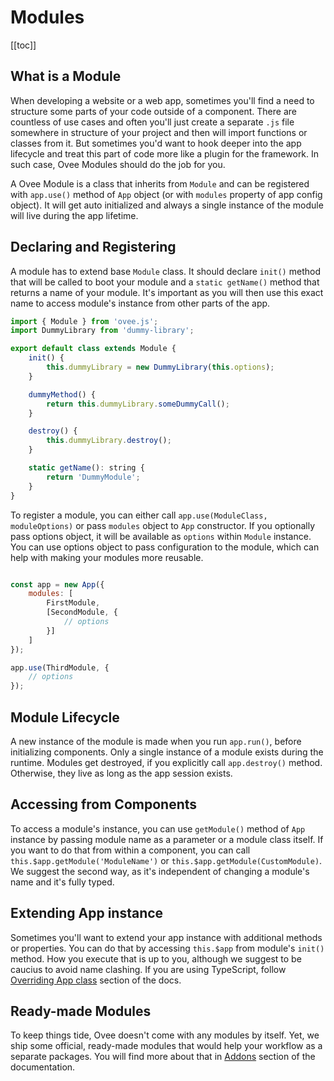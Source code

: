 # Modules

[[toc]]

## What is a Module

When developing a website or a web app, sometimes you'll find a need to structure some parts of your code outside of a component. There are countless of use cases and often you'll just create a separate `.js` file somewhere in structure of your project and then will import functions or classes from it. But sometimes you'd want to hook deeper into the app lifecycle and treat this part of code more like a plugin for the framework. In such case, Ovee Modules should do the job for you.

A Ovee Module is a class that inherits from `Module` and can be registered with `app.use()` method of `App` object (or with `modules` property of app config object). It will get auto initialized and always a single instance of the module will live during the app lifetime.

## Declaring and Registering

A module has to extend base `Module` class. It should declare `init()` method that will be called to boot your module and a `static getName()` method that returns a name of your module. It's important as you will then use this exact name to access module's instance from other parts of the app.

```js
import { Module } from 'ovee.js';
import DummyLibrary from 'dummy-library';

export default class extends Module {
    init() {
        this.dummyLibrary = new DummyLibrary(this.options);
    }

    dummyMethod() {
        return this.dummyLibrary.someDummyCall();
    }

    destroy() {
        this.dummyLibrary.destroy();
    }

    static getName(): string {
        return 'DummyModule';
    }
}
```

To register a module, you can either call `app.use(ModuleClass, moduleOptions)` or pass `modules` object to `App` constructor. If you optionally pass options object, it will be available as `options` within `Module` instance. You can use options object to pass configuration to the module, which can help with making your modules more reusable.

```js

const app = new App({
    modules: [
        FirstModule,
        [SecondModule, {
            // options
        }]
    ]
});

app.use(ThirdModule, {
    // options
});

```

## Module Lifecycle
A new instance of the module is made when you run `app.run()`, before initializing components. Only a single instance of a module exists during the runtime. Modules get destroyed, if you explicitly call `app.destroy()` method. Otherwise, they live as long as the app session exists.

## Accessing from Components
To access a module's instance, you can use `getModule()` method of `App` instance by passing module name as a parameter or a module class itself. If you want to do that from within a component, you can call `this.$app.getModule('ModuleName')` or `this.$app.getModule(CustomModule)`. We suggest the second way, as it's independent of changing a module's name and it's fully typed.

## Extending App instance

Sometimes you'll want to extend your app instance with additional methods or properties. You can do that by accessing `this.$app` from module's `init()` method. How you execute that is up to you, although we suggest to be caucius to avoid name clashing. If you are using TypeScript, follow [Overriding App class](typescript#overriding-app-class) section of the docs.

## Ready-made Modules
To keep things tide, Ovee doesn't come with any modules by itself. Yet, we ship some official, ready-made modules that would help your workflow as a separate packages. You will find more about that in [Addons](addons) section of the documentation.
